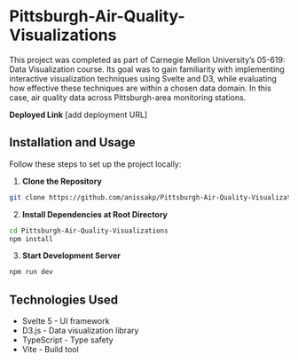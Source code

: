 # Pittsburgh-Air-Quality-Visualizations

This project was completed as part of Carnegie Mellon University’s 05-619: Data Visualization course. Its goal was to gain familiarity with implementing interactive visualization techniques using Svelte and D3, while evaluating how effective these techniques are within a chosen data domain. In this case, air quality data across Pittsburgh-area monitoring stations.

**Deployed Link**
[add deployment URL]

## Installation and Usage
Follow these steps to set up the project locally:

1. **Clone the Repository**
```bash
git clone https://github.com/anissakp/Pittsburgh-Air-Quality-Visualizations.git
```

2. **Install Dependencies at Root Directory**
```bash
cd Pittsburgh-Air-Quality-Visualizations
npm install
```

3. **Start Development Server**
```bash
npm run dev
```

## Technologies Used
- Svelte 5 - UI framework
- D3.js - Data visualization library
- TypeScript - Type safety
- Vite - Build tool
